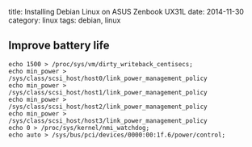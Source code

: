 title: Installing Debian Linux on ASUS Zenbook UX31L
date: 2014-11-30
category: linux
tags: debian, linux

## Improve battery life
```
echo 1500 > /proc/sys/vm/dirty_writeback_centisecs;
echo min_power > /sys/class/scsi_host/host0/link_power_management_policy
echo min_power > /sys/class/scsi_host/host1/link_power_management_policy
echo min_power > /sys/class/scsi_host/host2/link_power_management_policy
echo min_power > /sys/class/scsi_host/host3/link_power_management_policy
echo 0 > /proc/sys/kernel/nmi_watchdog;
echo auto > /sys/bus/pci/devices/0000:00:1f.6/power/control;

```

